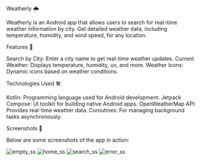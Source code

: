 Weatherly 🌦️

Weatherly is an Android app that allows users to search for real-time weather information by city. Get detailed weather data, including temperature, humidity, and wind speed, for any location.

Features 🚀

Search by City: Enter a city name to get real-time weather updates.
Current Weather: Displays temperature, humidity, uv, and more.
Weather Icons: Dynamic icons based on weather conditions.

Technologies Used 🛠️

Kotlin: Programming language used for Android development.
Jetpack Compose: UI toolkit for building native Android apps.
OpenWeatherMap API: Provides real-time weather data.
Coroutines: For managing background tasks asynchronously.

Screenshots 📸

Below are some screenshots of the app in action:

![empty_ss](https://github.com/user-attachments/assets/5d203776-f2c8-4b86-8bac-a9ecaf42d9b8)
![home_ss](https://github.com/user-attachments/assets/dffd1e8b-7d11-4e50-9360-f92de4cf161a)
![search_ss](https://github.com/user-attachments/assets/3f1b7fe0-17fd-417d-a8d1-dab16f02dd15)
![error_ss](https://github.com/user-attachments/assets/f89229f5-853c-4397-8807-7dba2cf630aa)


